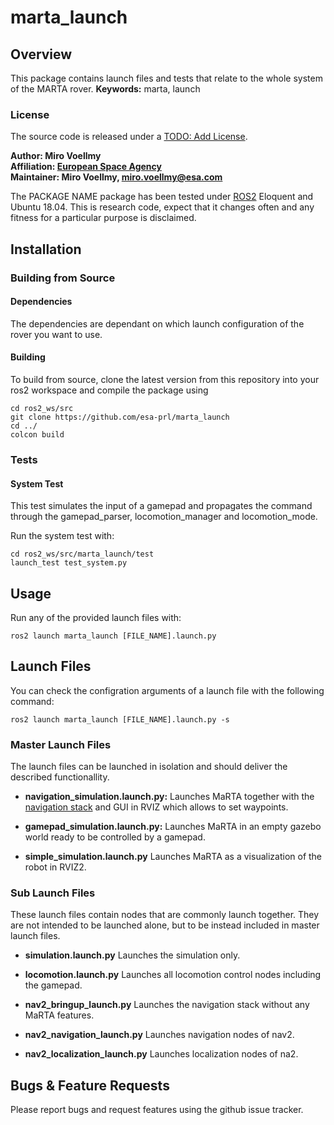 # marta_launch 

## Overview

This package contains launch files and tests that relate to the whole system of the MARTA rover.
**Keywords:** marta, launch

### License

The source code is released under a [TODO: Add License]().

**Author: Miro Voellmy<br />
Affiliation: [European Space Agency](https://www.esa.int/)<br />
Maintainer: Miro Voellmy, miro.voellmy@esa.com**

The PACKAGE NAME package has been tested under [ROS2] Eloquent and Ubuntu 18.04. This is research code, expect that it changes often and any fitness for a particular purpose is disclaimed.

## Installation

### Building from Source

#### Dependencies
The dependencies are dependant on which launch configuration of the rover you want to use.

#### Building

To build from source, clone the latest version from this repository into your ros2 workspace and compile the package using

	cd ros2_ws/src
	git clone https://github.com/esa-prl/marta_launch
	cd ../
	colcon build


### Tests
#### System Test
This test simulates the input of a gamepad and propagates the command through the gamepad_parser, locomotion_manager and locomotion_mode.

Run the system test with:

    cd ros2_ws/src/marta_launch/test
	launch_test test_system.py


## Usage

Run any of the provided launch files with:

	ros2 launch marta_launch [FILE_NAME].launch.py

## Launch Files

You can check the configration arguments of a launch file with the following command:

	ros2 launch marta_launch [FILE_NAME].launch.py -s

### Master Launch Files
The launch files can be launched in isolation and should deliver the described functionallity.

* **navigation_simulation.launch.py:** Launches MaRTA together with the [navigation stack](https://navigation.ros.org/) and GUI in RVIZ which allows to set waypoints.

* **gamepad_simulation.launch.py:**  Launches MaRTA in an empty gazebo world ready to be controlled by a gamepad.

* **simple_simulation.launch.py** Launches MaRTA as a visualization of the robot in RVIZ2.

### Sub Launch Files
These launch files contain nodes that are commonly launch together. They are not intended to be launched alone, but to be instead included in master launch files.


* **simulation.launch.py** Launches the simulation only.

* **locomotion.launch.py** Launches all locomotion control nodes including the gamepad.

* **nav2_bringup_launch.py** Launches the navigation stack without any MaRTA features.

* **nav2_navigation_launch.py** Launches navigation nodes of nav2.

* **nav2_localization_launch.py** Launches localization nodes of na2.



## Bugs & Feature Requests

Please report bugs and request features using the github issue tracker.


[ROS2]: http://www.ros.org
